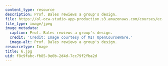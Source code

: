```yaml
---
content_type: resource
description: Prof. Bales rewiews a group's design.
file: https://ol-ocw-studio-app-production.s3.amazonaws.com/courses/ec-s06-practical-electronics-fall-2004/f8c9fabcfb859e0b2d4d7cc79f2fba2d_6.jpg
file_type: image/jpeg
image_metadata:
  caption: Prof. Bales rewiews a group's design.
  credit: 'Credit: Image courtesy of MIT OpenCourseWare.'
  image-alt: Prof. Bales rewiews a group's design.
resourcetype: Image
title: 6.jpg
uid: f8c9fabc-fb85-9e0b-2d4d-7cc79f2fba2d
---
```

